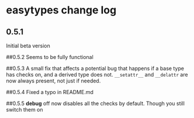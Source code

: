 # easytypes change log

## 0.5.1
Initial beta version

##0.5.2
Seems to be fully functional

##0.5.3
A small fix that affects a potential bug that happens if a base type has checks on, and a derived type does not. `__setattr__` and `__delattr` are now always present, not just if needed.

##0.5.4
Fixed a typo in README.md

##0.5.5
__debug__ off now disables all the checks by default. Though you still switch them on
